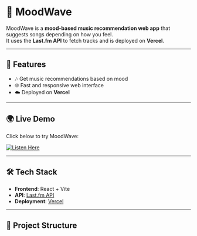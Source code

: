# 🎵 MoodWave

MoodWave is a **mood-based music recommendation web app** that suggests songs depending on how you feel.  
It uses the **Last.fm API** to fetch tracks and is deployed on **Vercel**.  

---

## 🚀 Features
- 🎶 Get music recommendations based on mood  
- 🌐 Fast and responsive web interface  
- ☁️ Deployed on **Vercel**  

---

## 🌍 Live Demo
Click below to try MoodWave:  

[![Listen Here](https://img.shields.io/badge/Listen-Here-1DB954?style=for-the-badge&logo=spotify&logoColor=white)](https://mood-wave-gray.vercel.app/)  

---

## 🛠 Tech Stack
- **Frontend**: React + Vite  
- **API**: [Last.fm API](https://www.last.fm/api)  
- **Deployment**: [Vercel](https://mood-wave-gray.vercel.app/)  

---

## 📂 Project Structure
